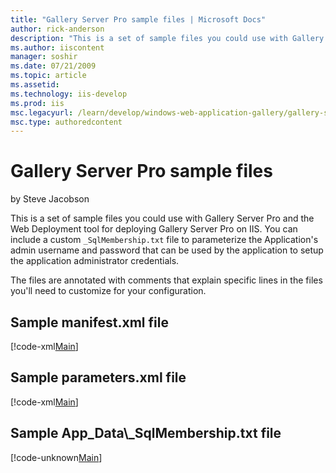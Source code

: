 ```yaml
---
title: "Gallery Server Pro sample files | Microsoft Docs"
author: rick-anderson
description: "This is a set of sample files you could use with Gallery Server Pro and the Web Deployment tool for deploying Gallery Server Pro on IIS. You can include a cu..."
ms.author: iiscontent
manager: soshir
ms.date: 07/21/2009
ms.topic: article
ms.assetid: 
ms.technology: iis-develop
ms.prod: iis
msc.legacyurl: /learn/develop/windows-web-application-gallery/gallery-server-pro-sample-files
msc.type: authoredcontent
---
```

Gallery Server Pro sample files
====================
by Steve Jacobson

This is a set of sample files you could use with Gallery Server Pro and the Web Deployment tool for deploying Gallery Server Pro on IIS. You can include a custom `_SqlMembership.txt` file to parameterize the Application's admin username and password that can be used by the application to setup the application administrator credentials.  
  
The files are annotated with comments that explain specific lines in the files you'll need to customize for your configuration.

## Sample manifest.xml file

[!code-xml[Main](gallery-server-pro-sample-files/samples/sample1.xml)]

## Sample parameters.xml file

[!code-xml[Main](gallery-server-pro-sample-files/samples/sample2.xml)]

## Sample App\_Data\\_SqlMembership.txt file

[!code-unknown[Main](gallery-server-pro-sample-files/samples/sample-127310-3.unknown)]